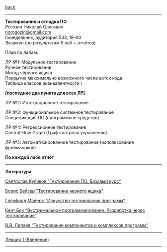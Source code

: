 [back](https://github.com/dKosarevsky/iu7/blob/master/2020_2021_3sem.md)
____________________________________
**Тестирование и отладка ПО** \
Рогозин Николай Олегович \
norogozin@gmail.com \
понедельник, аудитория 533, 19-00 \
Экзамен (по результатам 5 лаб + отчëтов)

План по лабам:

ЛР №1:
Модульное тестирование \
Ручное тестирование \
Метод чёрного ящика \
Покрытие максимально возможного числа веток кода \
Таблица классов эквивалентности \

**[последние два пункта для всех ЛР]**

ЛР №2:
Интеграционное тестирование

ЛР №3:
Функциональное системное тестирование \
Спецификация ПС (программное средство)

ЛР №4:
Регрессионное тестирование \
Control Flow Graph (Граф контроля управления)

ЛР №5:
Автоматизированное тестирование (использование фреймворков)

**По каждой лабе отчёт**
____________________________________
**Литература**

[Святослав Куликов "Тестирование ПО. Базовый курс"](https://t.me/progbook/532)

[Борис Бейзер "Тестирование черного ящика"](https://t.me/progbook/529)

[Гленфорд Майерс “Искусство тестирования программ”](https://t.me/progbook/530)

[Кент Бек “Экстремальное программирование. Разработка через тестирование”](https://t.me/progbook/353)

[В.В. Липаев “Тестирование компонентов и комплексов программ”](https://www.ispras.ru/lipaev/books/Testing%20of%20components%20and%20systems%20software.pdf)
____________________________________

[Лекция 1 (Введение)](https://drive.google.com/file/d/1-pMKyrxKTTLofEffDx6PoXvwXECZby1N/view?usp=sharing)
____________________________________

